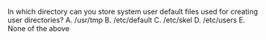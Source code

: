 In which directory can you store system user default files used for creating user directories?
A.	/usr/tmp
B.	/etc/default
C.	/etc/skel
D.	/etc/users
E.	None of the above
